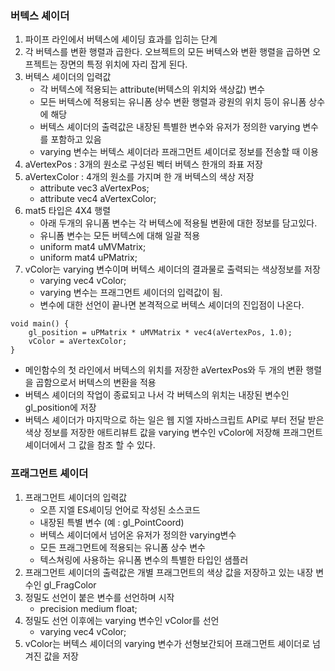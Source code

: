 ### 버텍스 셰이더
1. 파이프 라인에서 버텍스에 셰이딩 효과를 입히는 단계
2. 각 버텍스를 변환 행렬과 곱한다. 오브젝트의 모든 버텍스와 변환 행렬을 곱하면 오프젝트는 장면의 특정 위치에 자리 잡게 된다.
3. 버텍스 셰이더의 입력값
    + 각 버텍스에 적용되는 attribute(버텍스의 위치와 색상값) 변수
    + 모든 버텍스에 적용되는 유니폼 상수 변환 행렬과 광원의 위치 등이 유니폼 상수에 해당
    + 버텍스 셰이더의 출력값은 내장된 특별한 변수와 유저가 정의한 varying 변수를 포함하고 있음
    + varying 변수는 버텍스 셰이더라 프래그먼트 셰이더로 정보를 전송할 때 이용
4. aVertexPos : 3개의 원소로 구성된 벡터 버텍스 한개의 좌표 저장
5. aVertexColor : 4개의 원소를 가지며 한 개 버텍스의 색상 저장
   + attribute vec3 aVertexPos;
   + attribute vec4 aVertexColor;
6. mat5 타입은 4X4 행렬
   + 아래 두개의 유니폼 변수는 각 버텍스에 적용될 변환에 대한 정보를 담고있다.
   + 유니폼 변수는 모든 버텍스에 대해 일괄 적용
    + uniform mat4 uMVMatrix;
    + uniform mat4 uPMatrix;
7. vColor는 varying 변수이며 버텍스 셰이더의 결과물로 출력되는 색상정보를 저장
   + varying vec4 vColor;
   + varying 변수는 프래그먼트 셰이더의 입력값이 됨.
   + 변수에 대한 선언이 끝나면 본격적으로 버텍스 셰이더의 진입점이 나온다.
 ```
 void main() {
     gl_position = uPMatrix * uMVMatrix * vec4(aVertexPos, 1.0);
     vColor = aVertexColor;
 }
 ```
   + 메인함수의 첫 라인에서 버텍스의 위치를 저장한 aVertexPos와 두 개의 변환 행렬을 곱함으로서 버텍스의 변환을 적용
   + 버텍스 셰이더의 작업이 종료되고 나서 각 버텍스의 위치는 내장된 변수인 gl_position에 저장
   + 버텍스 셰이더가 마지막으로 하는 일은 웹 지엘 자바스크립트 API로 부터 전달 받은 색상 정보를 저장한 애트리뷰트 값을 varying 변수인 vColor에 저장해 프래그먼트 셰이더에서 그 값을 참조 할 수 있다.

 ### 프래그먼트 셰이더
1. 프래그먼트 셰이더의 입력값
   + 오픈 지엘 ES셰이딩 언어로 작성된 소스코드
   + 내장된 특별 변수 (예 : gl_PointCoord)
   + 버텍스 셰이더에서 넘어온 유저가 정의한 varying변수
   + 모든 프래그먼트에 적용되는 유니폼 상수 변수
   + 텍스쳐링에 사용하는 유니폼 변수의 특별한 타입인 샘플러
2. 프래그먼트 셰이더의 출력값은 개별 프래그먼트의 색상 값을 저장하고 있는 내장 변수인 gl_FragColor
3. 정밀도 선언이 붙은 변수를 선언하며 시작
   + precision medium float;
4. 정밀도 선언 이후에는 varying 변수인 vColor를 선언
   + varying vec4 vColor;
5. vColor는 버텍스 셰이더의 varying 변수가 선형보간되어 프래그먼트 셰이더로 넘겨진 값을 저장 